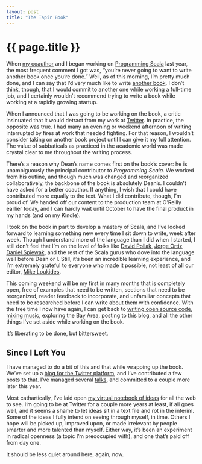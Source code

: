 ```yaml
---
layout: post
title: "The Tapir Book"
---
```


{{ page.title }}
================

When [my coauthor](http://deanwampler.com/) and I began working on [Programming Scala](http://programmingscala.com/) last year, the most frequent comment I got was, “you’re never going to want to write another book once you’re done.” Well, as of this morning, I’m pretty much done, and I can say that I’d very much like to write [another book](http://ideas.al3x.net/syntax-the-definitive-history-of-programming). I don’t think, though, that I would commit to another one while working a full-time job, and I certainly wouldn’t recommend trying to write a book while working at a rapidly growing startup.

When I announced that I was going to be working on the book, a critic insinuated that it would detract from my work at [Twitter](http://twitter.com/). In practice, the opposite was true. I had many an evening or weekend afternoon of writing interrupted by fires at work that needed fighting. For that reason, I wouldn’t consider taking on another book project until I can give it my full attention. The value of sabbaticals as practiced in the academic world was made crystal clear to me throughout the writing process.

There’s a reason why Dean’s name comes first on the book’s cover: he is unambiguously the principal contributor to *Programming Scala*. We worked from his outline, and though much was changed and reorganized collaboratively, the backbone of the book is absolutely Dean’s. I couldn’t have asked for a better coauthor. If anything, I wish that I could have contributed more equally to the text. What I did contribute, though, I’m proud of. We handed off our content to the production team at O’Reilly earlier today, and I can hardly wait until October to have the final product in my hands (and on my Kindle).

I took on the book in part to develop a mastery of Scala, and I’ve looked forward to learning something new every time I sit down to write, week after week. Though I understand more of the language than I did when I started, I still don’t feel that I’m on the level of folks like [David Pollak](http://blog.lostlake.org/), [Jorge Ortiz](http://scalatips.tumblr.com/), [Daniel Spiewak](http://www.codecommit.com/blog/), and the rest of the Scala gurus who dove into the language well before Dean or I. Still, it’s been an incredible learning experience, and I’m extremely grateful to everyone who made it possible, not least of all our editor, [Mike Loukides](http://www.oreillynet.com/pub/au/29).

This coming weekend will be my first in many months that is completely open, free of examples that need to be written, sections that need to be reorganized, reader feedback to incorporate, and unfamiliar concepts that need to be researched before I can write about them with confidence. With the free time I now have again, I can get back to [writing open source code](http://github.com/al3x), [mixing music](http://seriousdjs.net/), exploring the Bay Area, posting to this blog, and all the other things I’ve set aside while working on the book.

It’s liberating to be done, but bittersweet.

Since I Left You
----------------

I have managed to do a bit of this and that while wrapping up the book. We’ve set up a [blog for the Twitter platform](http://apiblog.twitter.com/), and I’ve contributed a few posts to that. I’ve managed several [talks](http://al3x.net/books_talks.html), and committed to a couple more later this year.

Most cathartically, I’ve laid open [my virtual notebook of ideas](http://ideas.al3x.net/) for all the web to see. I’m going to be at Twitter for a couple more years at least, if all goes well, and it seems a shame to let ideas sit in a text file and rot in the interim. Some of the ideas I fully intend on seeing through myself, in time. Others I hope will be picked up, improved upon, or made irrelevant by people smarter and more talented than myself. Either way, it’s been an experiment in radical openness (a topic I’m preoccupied with), and one that’s paid off from day one.

It should be less quiet around here, again, now.
